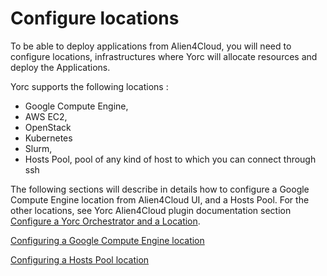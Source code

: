 # Configure locations

To be able to deploy applications from Alien4Cloud, you will need to configure locations,
infrastructures where Yorc will allocate resources and deploy the Applications.

Yorc supports the following locations :

* Google Compute Engine,
* AWS EC2,
* OpenStack
* Kubernetes
* Slurm,
* Hosts Pool, pool of any kind of host to which you can connect through ssh

The following sections will describe in details how to configure a Google Compute
Engine location from Alien4Cloud UI, and a Hosts Pool.
For the other locations, see Yorc Alien4Cloud plugin documentation section [Configure a Yorc Orchestrator and a Location](https://yorc-a4c-plugin.readthedocs.io/en/v4.0.6/location.html).

[Configuring a Google Compute Engine location](configure_a4c_google_location.md)

[Configuring a Hosts Pool location](configure_a4c_hostspool_location.md)
